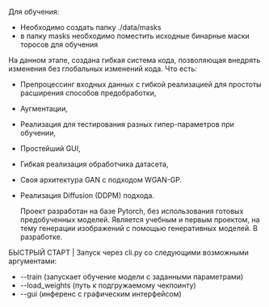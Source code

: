 Для обучения:
- Необходимо создать папку ./data/masks
- в папку masks необходимо поместить исходные бинарные маски торосов для обучения

На данном этапе, создана гибкая система кода, позволяющая внедрять изменения без глобальных изменений кода.
Что есть:
- Препроцессинг входных данных с гибкой реализацией для простоты расширения способов предобработки,
- Аугментации,
- Реализация для тестирования разных гипер-параметров при обучении,
- Простейший GUI,
- Гибкая реализация обработчика датасета,
- Своя архитектура GAN с подходом WGAN-GP.
- Реализация Diffusion (DDPM) подхода.

  Проект разработан на базе Pytorch, без использования готовых предобученных моделей.
  Является учебным и первым проектом, на тему генерации изображений с помощью генеративных моделей.
  В разработке.

БЫСТРЫЙ СТАРТ | Запуск через cli.py со следующими возможными аргументами:
- --train (запускает обучение модели с заданными параметрами)
- --load_weights (путь к подгружаемому чекпоинту)
- --gui (инференс с графическим интерфейсом)
